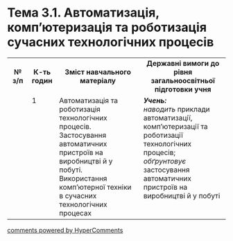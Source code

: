 <div id="hypercomments_widget" class="js-hypercomments-widget invisible"></div>

# Тема 3.1.  Автоматизація, комп’ютеризація та роботизація сучасних  технологічних процесів 

<table>
  <tr>
    <td width="10%" align="center"><b>№ з/п</b></td>
    <td width="10%" align="center"><b>К-ть годин</b></td>
    <td width="40%" align="center"><b>Зміст навчального матеріалу</b></td>
    <td width="40%" align="center"><b>Державні вимоги до рівня загальноосвітньої підготовки учня</b></td>
  </tr>
  <tr>
<td width="10%" style="vertical-align:top !important;"></td>
<td width="10%" style="vertical-align:top !important;">1</td>
    <td width="40%" style="vertical-align:top !important;">
Автоматизація та роботизація технологічних процесів.<br>
 Застосування автоматичних пристроїв на виробництві й у побуті.<br>
Використання комп’ютерної техніки в сучасних технологічних процесах
</td>
    <td width="40%" style="vertical-align:top !important;">
<i><b>Учень:</b></i><br>
<i>наводить</i> приклади автоматизації, комп’ютеризації та роботизації технологічних процесів;<br>
<i>обґрунтовує</i> застосування автоматичних пристроїв на виробництві й у побуті
</td>
  </tr>
  </tr>
</table>

<div class="js-hypercomments-container">
<a href="http://hypercomments.com" class="hc-link" title="comments widget">comments powered by HyperComments</a>
</div>